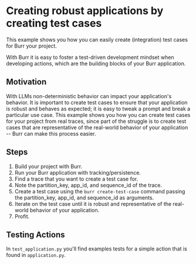 # Creating robust applications by creating test cases
This example shows you how you can easily create (integration) test cases for Burr your project.

With Burr it is easy to foster a test-driven development mindset when developing actions, which are the building blocks of your Burr
application.

## Motivation

With LLMs non-deterministic behavior can impact your application's behavior. It is important to create test cases to
ensure that your application is robust and behaves as expected; it is easy to tweak a prompt and break
a particular use case. This example shows you how you can create test cases
for your project from real traces, since part of the struggle is to create test cases that are representative of the
real-world behavior of your application -- Burr can make this process easier.

## Steps
1. Build your project with Burr.
2. Run your Burr application with tracking/persistence.
3. Find a trace that you want to create a test case for.
4. Note the partition_key, app_id, and sequence_id of the trace.
5. Create a test case using the `burr create-test-case` command passing the partition_key, app_id, and sequence_id as arguments.
6. Iterate on the test case until it is robust and representative of the real-world behavior of your application.
7. Profit.

## Testing Actions
In `test_application.py` you'll find examples tests for a simple action
that is found in `application.py`.

